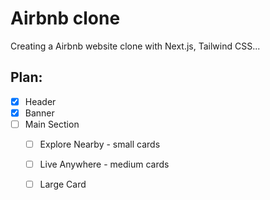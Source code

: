 # Airbnb clone
Creating a Airbnb website clone with Next.js, Tailwind CSS...

## Plan:
- [x] Header
- [x] Banner
- [ ] Main Section
  - [ ] Explore Nearby - small cards
  - [ ] Live Anywhere - medium cards
  - [ ] Large Card

